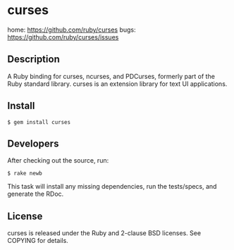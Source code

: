 # curses

home: https://github.com/ruby/curses
bugs: https://github.com/ruby/curses/issues

## Description

A Ruby binding for curses, ncurses, and PDCurses, formerly part of the Ruby
standard library.   curses is an extension library for text UI applications.

## Install

    $ gem install curses

## Developers

After checking out the source, run:

    $ rake newb

This task will install any missing dependencies, run the tests/specs,
and generate the RDoc.

## License

curses is released under the Ruby and 2-clause BSD licenses.  See COPYING for
details.

